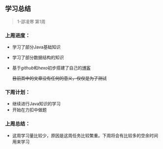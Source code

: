 ## 学习总结

> 1-邵凌寒 第1周

### 上周进度：

- 学习了部分Java基础知识

- 学习了部分数据结构的知识

- 基于*github*和*hexo*初步搭建了自己的[博客](http://www.k1bo24.xyz/)

  ~~目前其中的文章没有任何的意义，仅仅是为了测试~~



### 下周计划：

- 继续进行Java知识的学习
- 开始在力扣中做题



### 上周总结：

- 这周学习量比较少，原因是这周任务比较繁重。下周将会有比较多的空余时间用来学习

